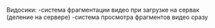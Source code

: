 Видосики:
-система фрагментации видео при загрузке на сервак (деление на сервере)
-система просмотра фрагментов видео сразу

